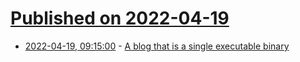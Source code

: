# [Published on 2022-04-19](index.md)

* [2022-04-19, 09:15:00](https://news.ycombinator.com/item?id=31081049) - [A blog that is a single executable binary](https://www.andreinc.net/2022/04/10/a-blog-that-is-a-single-executable-binary)
